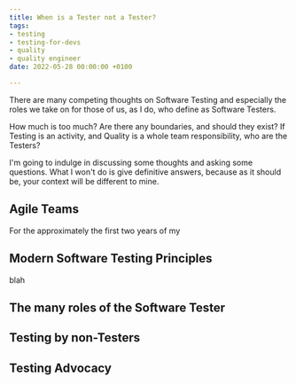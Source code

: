 ```yaml
---
title: When is a Tester not a Tester?
tags:
- testing
- testing-for-devs
- quality
- quality engineer
date: 2022-05-28 00:00:00 +0100

---
```

There are many competing thoughts on Software Testing and especially the roles we take on for those of us, as I do, who define as Software Testers.

How much is too much?  Are there any boundaries, and should they exist? If Testing is an activity, and Quality is a whole team responsibility, who are the Testers?

I'm going to indulge in discussing some thoughts and asking some questions. What I won't do is give definitive answers, because as it should be, your context will be different to mine.

## Agile Teams

For the approximately the first two years of my 

## Modern Software Testing Principles

blah

## The many roles of the Software Tester

## Testing by non-Testers

## Testing Advocacy